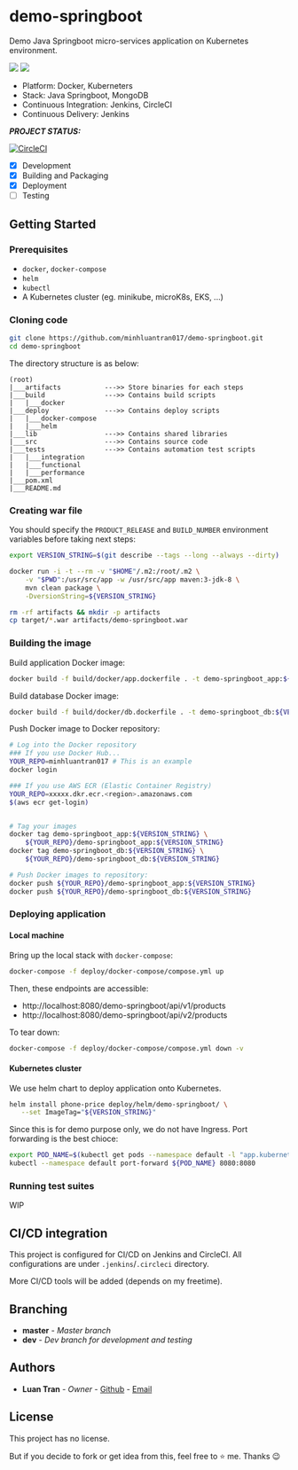# demo-springboot
Demo Java Springboot micro-services application on Kubernetes environment.

![](https://img.shields.io/badge/Environment-Kubernetes-blue)
[![](https://img.shields.io/badge/Owner-minhluantran017-darkviolet)](mailto:minhluantran017@gmail.com)

* Platform: Docker, Kuberneters
* Stack: Java Springboot, MongoDB
* Continuous Integration: Jenkins, CircleCI
* Continuous Delivery: Jenkins

***PROJECT STATUS:***

[![CircleCI](https://circleci.com/gh/minhluantran017/demo-springboot.svg?style=svg)](https://circleci.com/gh/minhluantran017/demo-springboot)

- [x] Development
- [x] Building and Packaging
- [x] Deployment
- [ ] Testing

## Getting Started

### Prerequisites

* `docker`, `docker-compose`
* `helm`
* `kubectl`
* A Kubernetes cluster (eg. minikube, microK8s, EKS, ...)

### Cloning code

```sh
git clone https://github.com/minhluantran017/demo-springboot.git
cd demo-springboot
```

The directory structure is as below:
```
(root)
|___artifacts           --->> Store binaries for each steps
|___build               --->> Contains build scripts
|   |___docker
|___deploy              --->> Contains deploy scripts
|   |___docker-compose
|   |___helm
|___lib                 --->> Contains shared libraries
|___src                 --->> Contains source code
|___tests               --->> Contains automation test scripts
|   |___integration
|   |___functional
|   |___performance
|___pom.xml
|___README.md
```

### Creating war file

You should specify the `PRODUCT_RELEASE` and `BUILD_NUMBER` environment variables 
before taking next steps:

```sh
export VERSION_STRING=$(git describe --tags --long --always --dirty)
```

```sh
docker run -i -t --rm -v "$HOME"/.m2:/root/.m2 \
    -v "$PWD":/usr/src/app -w /usr/src/app maven:3-jdk-8 \
    mvn clean package \
    -DversionString=${VERSION_STRING}

rm -rf artifacts && mkdir -p artifacts
cp target/*.war artifacts/demo-springboot.war
```

### Building the image

Build application Docker image:

```sh
docker build -f build/docker/app.dockerfile . -t demo-springboot_app:${VERSION_STRING}
```

Build database Docker image:

```sh
docker build -f build/docker/db.dockerfile . -t demo-springboot_db:${VERSION_STRING}
```

Push Docker image to Docker repository:
```sh
# Log into the Docker repository
### If you use Docker Hub...
YOUR_REPO=minhluantran017 # This is an example
docker login

### If you use AWS ECR (Elastic Container Registry)
YOUR_REPO=xxxxx.dkr.ecr.<region>.amazonaws.com
$(aws ecr get-login)


# Tag your images
docker tag demo-springboot_app:${VERSION_STRING} \
    ${YOUR_REPO}/demo-springboot_app:${VERSION_STRING}
docker tag demo-springboot_db:${VERSION_STRING} \
    ${YOUR_REPO}/demo-springboot_db:${VERSION_STRING}

# Push Docker images to repository:
docker push ${YOUR_REPO}/demo-springboot_app:${VERSION_STRING}
docker push ${YOUR_REPO}/demo-springboot_db:${VERSION_STRING}
```

### Deploying application

#### Local machine

Bring up the local stack with `docker-compose`:

```sh
docker-compose -f deploy/docker-compose/compose.yml up
```

Then, these endpoints are accessible: 
- http://localhost:8080/demo-springboot/api/v1/products
- http://localhost:8080/demo-springboot/api/v2/products

To tear down:

```sh
docker-compose -f deploy/docker-compose/compose.yml down -v
```

#### Kubernetes cluster

We use helm chart to deploy application onto Kubernetes.

```sh
helm install phone-price deploy/helm/demo-springboot/ \
   --set ImageTag="${VERSION_STRING}"
```

Since this is for demo purpose only, we do not have Ingress.
Port forwarding is the best chioce:

```sh
export POD_NAME=$(kubectl get pods --namespace default -l "app.kubernetes.io/name=demo-springboot,app.kubernetes.io/instance=productv2" -o jsonpath="{.items[0].metadata.name}")
kubectl --namespace default port-forward ${POD_NAME} 8080:8080
```

### Running test suites

WIP

## CI/CD integration

This project is configured for CI/CD on Jenkins and CircleCI.
All configurations are under `.jenkins`/`.circleci` directory.

More CI/CD tools will be added (depends on my freetime).

## Branching

* **master** - *Master branch*
* **dev** - *Dev branch for development and testing*

## Authors

* **Luan Tran** - *Owner* - [Github](https://github.com/minhluantran017) - [Email](mailto:minhluantran017@gmail.com)

## License

This project has no license.

But if you decide to fork or get idea from this, feel free to :star: me. Thanks :wink:
